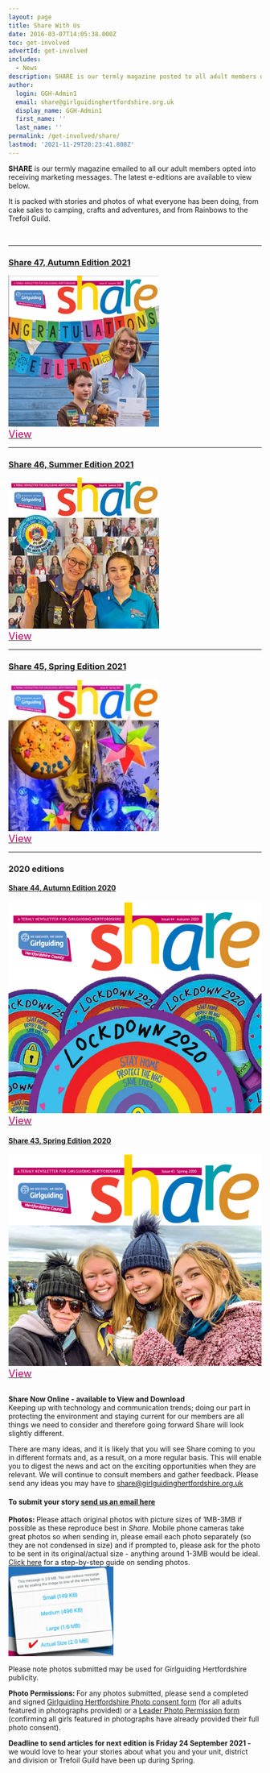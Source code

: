 ```yaml
---
layout: page
title: Share With Us
date: 2016-03-07T14:05:38.000Z
toc: get-involved
advertId: get-involved
includes:
  - News
description: SHARE is our termly magazine posted to all adult members of Girlguiding Hertfordshire. It is packed with stories and photos of everything that we do.
author:
  login: GGH-Admin1
  email: share@girlguidinghertfordshire.org.uk
  display_name: GGH-Admin1
  first_name: ''
  last_name: ''
permalink: /get-involved/share/
lastmod: '2021-11-29T20:23:41.808Z'
---
```

<div class="row">
<div class="col-sm-6">
<p class="lead"><strong>SHARE</strong> is our termly magazine emailed to all our adult members opted into receiving marketing messages. The latest e-editions are available to view below.</p>

It is packed with stories and photos of what everyone has been doing, from cake sales to camping, crafts and adventures, and from Rainbows to the Trefoil Guild.
</div>
<div class="col-sm-6"><img class=" wp-image-2996 aligncenter" src="/wp-content/uploads/2019/03/Share4-300x206.jpg" sizes="(max-width: 300px) 100vw, 300px" srcset="/wp-content/uploads/2019/03/Share4-300x206.jpg 300w, /wp-content/uploads/2019/03/Share4.jpg 700w" alt="" width="400px" /></div>
</div>

<hr />
<h3><a href="/assets/images/2021/08/Share46_Summer21.pdf" target="_blank" rel="noopener">Share 47, Autumn Edition 2021</a></h3>
<div class="row">
<div class="col-sm-6"><a href="/assets/docs/share47_autumn21.pdf" target="_blank" rel="noopener"><img class="alignnone size-medium wp-image-4107" src="/assets/images/2021/11/share47_autumn21_300.jpg" alt="Cover of issue 47 of share magazine" width="300" height="300" /></a></div>
<div class="col-sm-6"><a class="btn btn-pink" href="/assets/docs/share47_autumn21.pdf" target="_blank" rel="noopener"><span style="color: #c40063!important; font-size: 20px!important;">View</span></a></div>
</div>

<hr />
<h3><a href="/assets/images/2021/08/Share46_Summer21.pdf" target="_blank" rel="noopener">Share 46, Summer Edition 2021</a></h3>
<div class="row">
<div class="col-sm-6"><a href="/assets/images/2021/08/Share46_Summer21.pdf" target="_blank" rel="noopener"><img class="alignnone size-medium wp-image-4107" src="/assets/images/2021/08/Share46_Summer21_300.jpg" alt="Cover of issue 46 of share magazine" width="300" height="300" /></a></div>
<div class="col-sm-6"><a class="btn btn-pink" href="/assets/images/2021/08/Share46_Summer21.pdf" target="_blank" rel="noopener"><span style="color: #c40063!important; font-size: 20px!important;">View</span></a></div>
</div>

<hr />

<h3><a href="/wp-content/uploads/2021/03/Share45_Spring21_single-pages_Final-Draft3.pdf" target="_blank" rel="noopener">Share 45, Spring Edition 2021</a></h3>
<div class="row">
<div class="col-sm-6"><a href="/wp-content/uploads/2021/03/Share45_Spring21_single-pages_Final-Draft3.pdf" target="_blank" rel="noopener"><img class="alignnone size-medium wp-image-4107" src="/wp-content/uploads/2021/03/Share45_Spring21-e1616098568704-300x300.jpg" alt="Cover of issue 45 of share magazine" width="300" height="300" /></a></div>
<div class="col-sm-6"><a class="btn btn-pink" href="/wp-content/uploads/2021/03/Share45_Spring21_single-pages_Final-Draft3.pdf" target="_blank" rel="noopener"><span style="color: #c40063!important; font-size: 20px!important;">View</span></a></div>
</div>

<hr />

<h3>2020 editions</h3>
<div class="row">
<div class="col-xs-6">
<div class="row">
<div class="col-xs-12">
<h4><a style="word-break: unset;" href="/wp-content/uploads/2020/04/Share-43_Spring20_8pp.pdf" target="_blank" rel="noopener">Share 44, Autumn Edition 2020</a></h4>
</div>
<div class="col-sm-6"><a href="/wp-content/uploads/2020/11/Share44_Autumn20.pdf" target="_blank" rel="noopener"><img class="ambdes" title="View Share Autunm Edition 2020" src="/wp-content/uploads/2020/11/GGH-Share44-Autunm44.jpg" /></a></div>
<div class="col-sm-6"><a class="btn btn-pink" href="/wp-content/uploads/2020/11/Share44_Autumn20.pdf" target="_blank" rel="noopener"><span style="color: #c40063!important; font-size: 20px!important;">View</span></a></div>
</div>
</div>
<div class="col-xs-6">
<div class="row">
<div class="col-xs-12">
<h4><a style="word-break: unset;" href="/wp-content/uploads/2020/04/Share-43_Spring20_8pp.pdf" target="_blank" rel="noopener">Share 43, Spring Edition 2020</a></h4>
</div>
<div class="col-sm-6"><a href="/wp-content/uploads/2020/04/Share-43_Spring20_8pp.pdf" target="_blank" rel="noopener"><img class="ambdes thumb" title="View Share Spring Edition 2020" src="/wp-content/uploads/2020/04/Share-43-Spring-600x500-1.jpg" /></a></div>
<div class="col-sm-6"><a class="btn btn-pink" href="/wp-content/uploads/2020/04/Share-43_Spring20_8pp.pdf" target="_blank" rel="noopener"><span style="color: #c40063!important; font-size: 20px!important;">View</span></a></div>
</div>
</div>
</div>
<h4 style="margin-bottom: 0; margin-top: 30px;">Share Now Online - available to View and Download</h4>
Keeping up with technology and communication trends; doing our part in protecting the environment and staying current for our members are all things we need to consider and therefore going forward Share will look slightly different.

There are many ideas, and it is likely that you will see Share coming to you in different formats and, as a result, on a more regular basis. This will enable you to digest the news and act on the exciting opportunities when they are relevant. We will continue to consult members and gather feedback. Please send any ideas you may have to <a href="mailto:share@girlguidinghertfordshire.org.uk" target="_blank" rel="noopener">share@girlguidinghertfordshire.org.uk</a>
<h4><strong>To submit your story</strong> <a href="mailto:share@girlguidinghertfordshire.org.uk">send us an email here</a></h4>
<strong>Photos: </strong>Please attach original photos with picture sizes of 1MB-3MB if possible as these reproduce best in <em>Share.</em> Mobile phone cameras take great photos so when sending in, please email each photo separately (so they are not condensed in size) and if prompted to, please ask for the photo to be sent in its original/actual size - anything around 1-3MB would be ideal. <a href="https://www.dropbox.com/s/9f9jjetv5hxki0d/How%20to%20Submit%20Photos%20for%20Share%20Magazine.pdf?dl=0" target="_blank" rel="noopener">Click here</a> for a step-by-step guide on sending photos.

<img class="alignnone size-full wp-image-4005" src="/wp-content/uploads/2021/01/Photo-1-3mb.png" alt="" width="209" height="178" />

Please note photos submitted may be used for Girlguiding Hertfordshire publicity.

<strong>Photo Permissions: </strong>For any photos submitted, please send a completed and signed <a href="/wp-content/uploads/2021/03/Girlguiding-Hertfordshire-Photo-consent-form-version-B.docx" target="_blank" rel="noopener">Girlguiding Hertfordshire Photo consent form</a> (for all adults featured in photographs provided) or a <a href="/wp-content/uploads/2021/03/LEADER-Photo-Permission-form.docx" target="_blank" rel="noopener">Leader Photo Permission form</a> (confirming all girls featured in photographs have already provided their full photo consent).

<strong>Deadline to send articles for next edition is Friday 24 September 2021 - </strong>we would love to hear your stories about what you and your unit, district and division or Trefoil Guild have been up during Spring.
